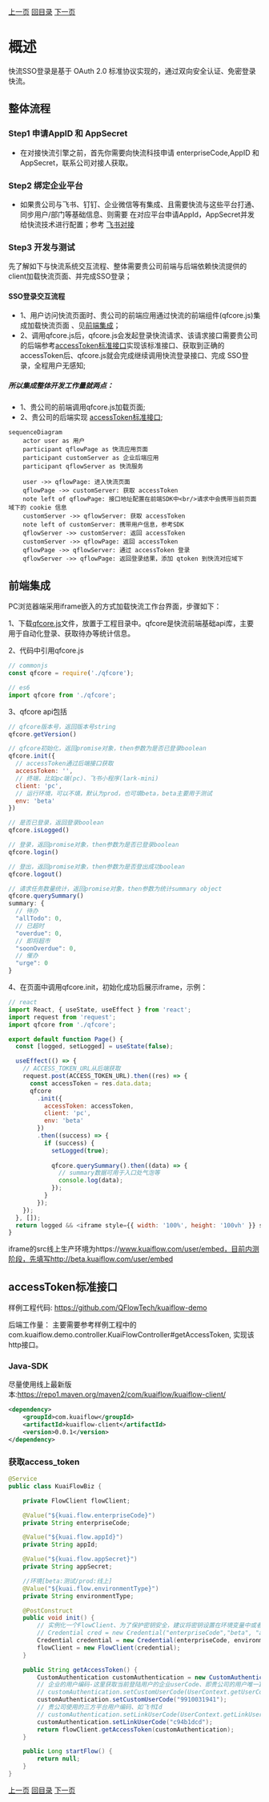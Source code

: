 [上一页](quickstart.md)
[回目录](../README.md)
[下一页](flow.md)

# 概述
快流SSO登录是基于 OAuth 2.0 标准协议实现的，通过双向安全认证、免密登录快流。

## 整体流程
### Step1 申请AppID 和 AppSecret
- 在对接快流引擎之前，首先你需要向快流科技申请 enterpriseCode,AppID 和 AppSecret，联系公司对接人获取。

### Step2 绑定企业平台
- 如果贵公司与飞书、钉钉、企业微信等有集成、且需要快流与这些平台打通、同步用户/部门等基础信息、则需要
在对应平台申请AppId，AppSecret并发给快流技术进行配置；参考 [飞书对接](飞书对接.md)

### Step3 开发与测试
 先了解如下与快流系统交互流程、整体需要贵公司前端与后端依赖快流提供的client加载快流页面、并完成SSO登录；

#### SSO登录交互流程
- 1、用户访问快流页面时、贵公司的前端应用通过快流的前端组件(qfcore.js)集成加载快流页面 、见[前端集成](#前端集成)；
- 2、调用qfcore.js后，qfcore.js会发起登录快流请求、该请求接口需要贵公司的后端参考[accessToken标准接口](#accessToken标准接口)实现该标准接口、获取到正确的accessToken后、qfcore.js就会完成继续调用快流登录接口、完成
SSO登录，全程用户无感知;
##### 所以集成整体开发工作量就两点：
- 1、贵公司的前端调用qfcore.js加载页面;
- 2、贵公司的后端实现 [accessToken标准接口](#accessToken标准接口);

```mermaid
sequenceDiagram
    actor user as 用户
    participant qflowPage as 快流应用页面
    participant customServer as 企业后端应用
    participant qflowServer as 快流服务

    user ->> qflowPage: 进入快流页面
    qflowPage ->> customServer: 获取 accessToken
    note left of qflowPage: 接口地址配置在前端SDK中<br/>请求中会携带当前页面域下的 cookie 信息
    customServer ->> qflowServer: 获取 accessToken
    note left of customServer: 携带用户信息，参考SDK
    qflowServer ->> customServer: 返回 accessToken
    customServer ->> qflowPage: 返回 accessToken
    qflowPage ->> qflowServer: 通过 accessToken 登录
    qflowServer ->> qflowPage: 返回登录结果，添加 qtoken 到快流对应域下
```

## 前端集成
PC浏览器端采用iframe嵌入的方式加载快流工作台界面，步骤如下：

1、下载[qfcore.js](../source/qfcore.js)文件，放置于工程目录中。qfcore是快流前端基础api库，主要用于自动化登录、获取待办等统计信息。

2、代码中引用qfcore.js
```javascript
// commonjs
const qfcore = require('./qfcore');

// es6
import qfcore from './qfcore';
```

3、qfcore api包括
```javascript
// qfcore版本号，返回版本号string
qfcore.getVersion() 

// qfcore初始化，返回promise对象，then参数为是否已登录boolean
qfcore.init({
  // accessToken通过后端接口获取
  accessToken: '',
  // 终端，比如pc端(pc)、飞书小程序(lark-mini)
  client: 'pc',
  // 运行环境，可以不填，默认为prod，也可填beta，beta主要用于测试
  env: 'beta'
})

// 是否已登录，返回登录boolean
qfcore.isLogged()

// 登录，返回promise对象，then参数为是否已登录boolean
qfcore.login()

// 登出，返回promise对象，then参数为是否登出成功boolean
qfcore.logout()

// 请求任务数量统计，返回promise对象，then参数为统计summary object
qfcore.querySummary()
summary: {
  // 待办
  "allTodo": 0,
  // 已超时
  "overdue": 0,
  // 即将超市
  "soonOverdue": 0,
  // 催办
  "urge": 0
}
```

4、在页面中调用qfcore.init，初始化成功后展示iframe，示例：
```javascript
// react
import React, { useState, useEffect } from 'react';
import request from 'request';
import qfcore from './qfcore';

export default function Page() {
  const [logged, setLogged] = useState(false);

  useEffect(() => {
    // ACCESS_TOKEN_URL从后端获取
    request.post(ACCESS_TOKEN_URL).then((res) => {
      const accessToken = res.data.data;
      qfcore
        .init({
          accessToken: accessToken,
          client: 'pc',
          env: 'beta'
        })
        .then((success) => {
          if (success) {
            setLogged(true);
  
            qfcore.querySummary().then((data) => {
              // summary数据可用于入口处气泡等
              console.log(data);
            });
          }
        });
    });
  }, []);
  return logged && <iframe style={{ width: '100%', height: '100vh' }} src="http://beta.kuaiflow.com/user/embed"></iframe>;
}
```
iframe的src线上生产环境为https://www.kuaiflow.com/user/embed，目前内测阶段，先填写http://beta.kuaiflow.com/user/embed


## accessToken标准接口
样例工程代码:
https://github.com/QFlowTech/kuaiflow-demo

后端工作量：
主要需要参考样例工程中的com.kuaiflow.demo.controller.KuaiFlowController#getAccessToken,
实现该http接口。

### Java-SDK
尽量使用线上最新版本:https://repo1.maven.org/maven2/com/kuaiflow/kuaiflow-client/
```xml
<dependency>
    <groupId>com.kuaiflow</groupId>
    <artifactId>kuaiflow-client</artifactId>
    <version>0.0.1</version>
</dependency>
```

### 获取access_token
```java
@Service
public class KuaiFlowBiz {

	private FlowClient flowClient;

	@Value("${kuai.flow.enterpriseCode}")
	private String enterpriseCode;

	@Value("${kuai.flow.appId}")
	private String appId;

	@Value("${kuai.flow.appSecret}")
	private String appSecret;

	//环境[beta:测试/prod:线上]
	@Value("${kuai.flow.environmentType}")
	private String environmentType;

	@PostConstruct
	public void init() {
		// 实例化一个FlowClient、为了保护密钥安全，建议将密钥设置在环境变量中或者配置文件中。
		// Credential cred = new Credential("enterpriseCode","beta", "appId","appSecret");
		Credential credential = new Credential(enterpriseCode, environmentType, appId, appSecret);
		flowClient = new FlowClient(credential);
	}

	public String getAccessToken() {
		CustomAuthentication customAuthentication = new CustomAuthentication();
		// 企业的用户编码-这里获取当前登陆用户的企业userCode、即贵公司的用户唯一Id
		// customAuthentication.setCustomUserCode(UserContext.getUserCode());
		customAuthentication.setCustomUserCode("9910031941");
		// 贵公司使用的三方平台用户编码、如飞书Id
		// customAuthentication.setLinkUserCode(UserContext.getLinkUserCode());
		customAuthentication.setLinkUserCode("c94b1dcd");
		return flowClient.getAccessToken(customAuthentication);
	}

	public Long startFlow() {
		return null;
	}
}

```


[上一页](quickstart.md)
[回目录](../README.md)
[下一页](flow.md)